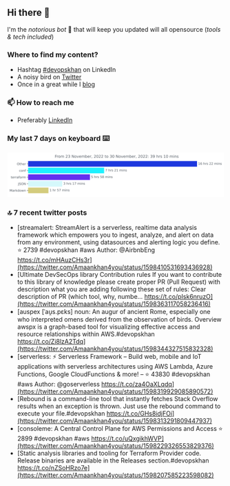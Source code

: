 <!--- [![Hits](https://hits.seeyoufarm.com/api/count/incr/badge.svg?url=https%3A%2F%2Fgithub.com%2Fakhan4u%2Fhit-counter&count_bg=%2379C83D&title_bg=%23555555&icon=&icon_color=%23E7E7E7&title=visits&edge_flat=false)](https://hits.seeyoufarm.com) --->

## Hi there 👋

I'm the _notorious bot_ 🤣 that will keep you updated will all opensource (_tools & tech included_) 

### Where to find my content?

* Hashtag [#devopskhan](https://www.linkedin.com/feed/hashtag/devopskhan) on LinkedIn
* A noisy bird on [Twitter](https://twitter.com/Amaankhan4you)
* Once in a great while I [blog](https://linuxparrot.com) 


### 📫 **How to reach me**

* Preferably [LinkedIn](https://www.linkedin.com/in/amaan-khan-linux-ninja)

### My last 7 days on keyboard ⌨️

<img src="https://github.com/akhan4u/akhan4u/blob/main/images/stat.svg" alt="Amaan's Wakatime Activity!"/>

### 🔝 7 recent twitter posts
<!-- DEVDOJO:START -->
- [streamalert: StreamAlert is a serverless, realtime data analysis framework which empowers you to ingest, analyze, and alert on data from any environment, using datasources and alerting logic you define.
⭐️ 2739
#devopskhan #aws
Author: @AirbnbEng
https://t.co/mHAuzCHs3r](https://twitter.com/Amaankhan4you/status/1598410531693436928)
- [Ultimate DevSecOps library Contribution rules If you want to contribute to this library of knowledge please create proper PR &lpar;Pull Request&rpar; with description what you are adding following these set of rules: Clear description of PR &lpar;which tool, why, numbe… https://t.co/pIsk6nruzO](https://twitter.com/Amaankhan4you/status/1598363117058236416)
- [auspex [ˈau̯s.pɛks] noun: An augur of ancient Rome, especially one who interpreted omens derived from the observation of birds. Overview awspx is a graph-based tool for visualizing effective access and resource relationships within AWS.#devopskhan https://t.co/Zi8lzA2Tdq](https://twitter.com/Amaankhan4you/status/1598344327515832328)
- [serverless: ⚡ Serverless Framework – Build web, mobile and IoT applications with serverless architectures using AWS Lambda, Azure Functions, Google CloudFunctions &amp; more! – 
⭐️ 43830
#devopskhan #aws
Author: @goserverless
https://t.co/za4OaXLqdq](https://twitter.com/Amaankhan4you/status/1598319929085890572)
- [Rebound is a command-line tool that instantly fetches Stack Overflow results when an exception is thrown. Just use the rebound command to execute your file.#devopskhan https://t.co/GHs8idjFOi](https://twitter.com/Amaankhan4you/status/1598313291809447937)
- [consoleme: A Central Control Plane for AWS Permissions and Access
⭐️ 2899
#devopskhan #aws
https://t.co/uQxgikhWVP](https://twitter.com/Amaankhan4you/status/1598229326553829376)
- [Static analysis libraries and tooling for Terraform Provider code. Release binaries are available in the Releases section.#devopskhan https://t.co/nZSoHRzo7e](https://twitter.com/Amaankhan4you/status/1598207585223598082)
<!-- DEVDOJO:END -->

<!-- ![Amaan's GitHub stats](https://github-readme-stats.vercel.app/api?username=akhan4u&count_private=true&show_icons=true&hide=contribs) -->

